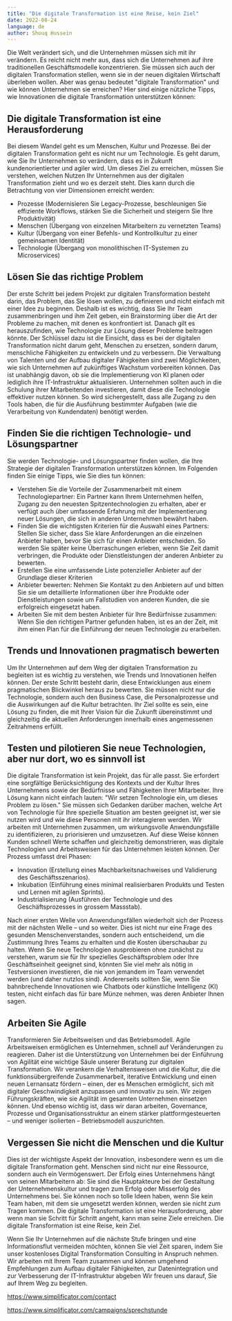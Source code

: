 ```yaml
---
title: "Die digitale Transformation ist eine Reise, kein Ziel"
date: 2022-08-24
language: de
author: Shouq Hussein
---
```


Die Welt verändert sich, und die Unternehmen müssen sich mit ihr verändern. Es reicht nicht mehr aus, dass sich die Unternehmen auf ihre traditionellen Geschäftsmodelle konzentrieren. Sie müssen sich auch der digitalen Transformation stellen, wenn sie in der neuen digitalen Wirtschaft überleben wollen. Aber was genau bedeutet "digitale Transformation" und wie können Unternehmen sie erreichen? Hier sind einige nützliche Tipps, wie Innovationen die digitale Transformation unterstützen können:

## Die digitale Transformation ist eine Herausforderung

Bei diesem Wandel geht es um Menschen, Kultur und Prozesse. Bei der digitalen Transformation geht es nicht nur um Technologie. Es geht darum, wie Sie Ihr Unternehmen so verändern, dass es in Zukunft kundenorientierter und agiler wird. Um dieses Ziel zu erreichen, müssen Sie verstehen, welchen Nutzen Ihr Unternehmen aus der digitalen Transformation zieht und wo es derzeit steht.
Dies kann durch die Betrachtung von vier Dimensionen erreicht werden: 
- Prozesse (Modernisieren Sie Legacy-Prozesse, beschleunigen Sie effiziente Workflows, stärken Sie die Sicherheit und steigern Sie Ihre Produktivität)
- Menschen (Übergang von einzelnen Mitarbeitern zu vernetzten Teams)
- Kultur (Übergang von einer Befehls- und Kontrollkultur zu einer gemeinsamen Identität)
- Technologie (Übergang von monolithischen IT-Systemen zu Microservices)

## Lösen Sie das richtige Problem

Der erste Schritt bei jedem Projekt zur digitalen Transformation besteht darin, das Problem, das Sie lösen wollen, zu definieren und nicht einfach mit einer Idee zu beginnen. Deshalb ist es wichtig, dass Sie Ihr Team zusammenbringen und ihm Zeit geben, ein Brainstorming über die Art der Probleme zu machen, mit denen es konfrontiert ist. Danach gilt es herauszufinden, wie Technologie zur Lösung dieser Probleme beitragen könnte. Der Schlüssel dazu ist die Einsicht, dass es bei der digitalen Transformation nicht darum geht, Menschen zu ersetzen, sondern darum, menschliche Fähigkeiten zu entwickeln und zu verbessern.
Die Verwaltung von Talenten und der Aufbau digitaler Fähigkeiten sind zwei Möglichkeiten, wie sich Unternehmen auf zukünftiges Wachstum vorbereiten können. Das ist unabhängig davon, ob sie die Implementierung von KI planen oder lediglich ihre IT-Infrastruktur aktualisieren. Unternehmen sollten auch in die Schulung ihrer Mitarbeitenden investieren, damit diese die Technologie effektiver nutzen können. So wird sichergestellt, dass alle Zugang zu den Tools haben, die für die Ausführung bestimmter Aufgaben (wie die Verarbeitung von Kundendaten) benötigt werden.

## Finden Sie die richtigen Technologie- und Lösungspartner

Sie werden Technologie- und Lösungspartner finden wollen, die Ihre Strategie der digitalen Transformation unterstützen können. Im Folgenden finden Sie einige Tipps, wie Sie dies tun können:
- Verstehen Sie die Vorteile der Zusammenarbeit mit einem Technologiepartner: Ein Partner kann Ihrem Unternehmen helfen, Zugang zu den neuesten Spitzentechnologien zu erhalten, aber er verfügt auch über umfassende Erfahrung mit der Implementierung neuer Lösungen, die sich in anderen Unternehmen bewährt haben. 
- Finden Sie die wichtigsten Kriterien für die Auswahl eines Partners: Stellen Sie sicher, dass Sie klare Anforderungen an die einzelnen Anbieter haben, bevor Sie sich für einen Anbieter entscheiden. So werden Sie später keine Überraschungen erleben, wenn Sie Zeit damit verbringen, die Produkte oder Dienstleistungen der anderen Anbieter zu bewerten.
- Erstellen Sie eine umfassende Liste potenzieller Anbieter auf der Grundlage dieser Kriterien
- Anbieter bewerten: Nehmen Sie Kontakt zu den Anbietern auf und bitten Sie sie um detaillierte Informationen über ihre Produkte oder Dienstleistungen sowie um Fallstudien von anderen Kunden, die sie erfolgreich eingesetzt haben. 
- Arbeiten Sie mit dem besten Anbieter für Ihre Bedürfnisse zusammen: Wenn Sie den richtigen Partner gefunden haben, ist es an der Zeit, mit ihm einen Plan für die Einführung der neuen Technologie zu erarbeiten.

## Trends und Innovationen pragmatisch bewerten

Um Ihr Unternehmen auf dem Weg der digitalen Transformation zu begleiten ist es wichtig zu verstehen, wie Trends und Innovationen helfen können. Der erste Schritt besteht darin, diese Entwicklungen aus einem pragmatischen Blickwinkel heraus zu bewerten. Sie müssen nicht nur die Technologie, sondern auch den Business Case, die Personalprozesse und die Auswirkungen auf die Kultur betrachten. Ihr Ziel sollte es sein, eine Lösung zu finden, die mit Ihrer Vision für die Zukunft übereinstimmt und gleichzeitig die aktuellen Anforderungen innerhalb eines angemessenen Zeitrahmens erfüllt.

## Testen und pilotieren Sie neue Technologien, aber nur dort, wo es sinnvoll ist

Die digitale Transformation ist kein Projekt, das für alle passt. Sie erfordert eine sorgfältige Berücksichtigung des Kontexts und der Kultur Ihres Unternehmens sowie der Bedürfnisse und Fähigkeiten Ihrer Mitarbeiter. Ihre Lösung kann nicht einfach lauten: "Wir setzen Technologie ein, um dieses Problem zu lösen." Sie müssen sich Gedanken darüber machen, welche Art von Technologie für Ihre spezielle Situation am besten geeignet ist, wer sie nutzen wird und wie diese Personen mit ihr interagieren werden.
Wir arbeiten mit Unternehmen zusammen, um wirkungsvolle Anwendungsfälle zu identifizieren, zu priorisieren und umzusetzen. Auf diese Weise können Kunden schnell Werte schaffen und gleichzeitig demonstrieren, was digitale Technologien und Arbeitsweisen für das Unternehmen leisten können. Der Prozess umfasst drei Phasen: 
- Innovation (Erstellung eines Machbarkeitsnachweises und Validierung des Geschäftsszenarios).
- Inkubation (Einführung eines minimal realisierbaren Produkts und Testen und Lernen mit agilen Sprints).
- Industrialisierung (Ausführen der Technologie und des Geschäftsprozesses in grossem Massstab). 

Nach einer ersten Welle von Anwendungsfällen wiederholt sich der Prozess mit der nächsten Welle – und so weiter. Dies ist nicht nur eine Frage des gesunden Menschenverstandes, sondern auch entscheidend, um die Zustimmung Ihres Teams zu erhalten und die Kosten überschaubar zu halten. Wenn Sie neue Technologien ausprobieren ohne zunächst zu verstehen, warum sie für Ihr spezielles Geschäftsproblem oder Ihre Geschäftseinheit geeignet sind, könnten Sie viel mehr als nötig in Testversionen investieren, die nie von jemandem im Team verwendet werden (und daher nutzlos sind). Andererseits sollten Sie, wenn Sie bahnbrechende Innovationen wie Chatbots oder künstliche Intelligenz (KI) testen, nicht einfach das für bare Münze nehmen, was deren Anbieter Ihnen sagen. 
 
## Arbeiten Sie Agile

Transformieren Sie Arbeitsweisen und das Betriebsmodell. Agile Arbeitsweisen ermöglichen es Unternehmen, schnell auf Veränderungen zu reagieren. Daher ist die Unterstützung von Unternehmen bei der Einführung von Agilität eine wichtige Säule unserer Beratung zur digitalen Transformation. Wir verankern die Verhaltensweisen und die Kultur, die die funktionsübergreifende Zusammenarbeit, iterative Entwicklung und einen neuen Lernansatz fördern – einen, der es Menschen ermöglicht, sich mit digitaler Geschwindigkeit anzupassen und innovativ zu sein. Wir zeigen Führungskräften, wie sie Agilität im gesamten Unternehmen einsetzen können. Und ebenso wichtig ist, dass wir daran arbeiten, Governance, Prozesse und Organisationsstruktur an einem stärker plattformgesteuerten – und weniger isolierten – Betriebsmodell auszurichten.

## Vergessen Sie nicht die Menschen und die Kultur

Dies ist der wichtigste Aspekt der Innovation, insbesondere wenn es um die digitale Transformation geht. Menschen sind nicht nur eine Ressource, sondern auch ein Vermögenswert. Der Erfolg eines Unternehmens hängt von seinen Mitarbeitern ab: Sie sind die Hauptakteure bei der Gestaltung der Unternehmenskultur und tragen zum Erfolg oder Misserfolg des Unternehmens bei. Sie können noch so tolle Ideen haben, wenn Sie kein Team haben, mit dem sie umgesetzt werden können, werden sie nicht zum Tragen kommen.
Die digitale Transformation ist eine Herausforderung, aber wenn man sie Schritt für Schritt angeht, kann man seine Ziele erreichen. Die digitale Transformation ist eine Reise, kein Ziel.

Wenn Sie Ihr Unternehmen auf die nächste Stufe bringen und eine Informationsflut vermeiden möchten, können Sie viel Zeit sparen, indem Sie unser kostenloses Digital Transformation Consulting in Anspruch nehmen. Wir arbeiten mit Ihrem Team zusammen und  können umgehend Empfehlungen zum Aufbau digitaler Fähigkeiten, zur Datenintegration und zur Verbesserung der IT-Infrastruktur abgeben
Wir freuen uns darauf, Sie auf Ihrem Weg zu begleiten.

https://www.simplificator.com/contact

https://www.simplificator.com/campaigns/sprechstunde
